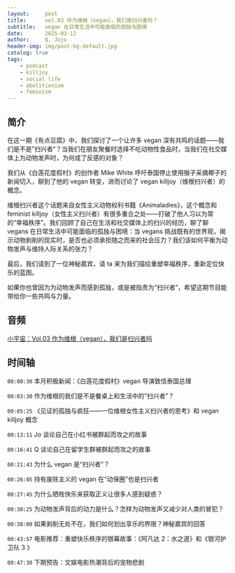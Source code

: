 ```yaml
---
layout:     post
title:      vol.03 作为维根（vegan），我们是扫兴者吗？
subtitle:   vegan 在日常生活中可能面临的孤独与困境
date:       2025-03-12
author:     Q, Jojo
header-img: img/post-bg-default.jpg
catalog: true
tags:
    - podcast
    - killjoy
    - social life
    - abolitionism
    - feminism
---
```


## 简介

在这一期《有点豆腐》中，我们探讨了一个让许多 vegan 深有共鸣的话题——我们是不是”扫兴者”？当我们在朋友聚餐时选择不吃动物性食品时，当我们在社交媒体上为动物发声时，为何成了反感的对象？

我们从《白莲花度假村》的创作者 Mike White 呼吁泰国停止使用猴子采摘椰子的新闻切入，聊到了他的 vegan 转变，进而讨论了 vegan killjoy（维根扫兴者）的概念。

维根扫兴者这个话题来自女性主义动物权利书籍《Animaladies》，这个概念和 feminist killjoy（女性主义扫兴者）有很多重合之处——打破了他人习以为常的“幸福秩序”。我们回顾了自己在生活和社交媒体上的扫兴的经历，聊了聊 vegans 在日常生活中可能面临的孤独与困境：当 vegans 挑战既有的世界观，揭示动物剥削的现实时，是否也必须承担随之而来的社会压力？我们该如何平衡为动物发声与维持人际关系的张力？

最后，我们请到了一位神秘嘉宾，请 ta 来为我们描绘重塑幸福秩序，重新定位快乐的蓝图。

如果你也曾因为为动物发声而感到孤独，或是被指责为“扫兴者”，希望这期节目能带给你一些共鸣与力量。

## 音频

[小宇宙：Vol.03 作为维根（vegan），我们是扫兴者吗](https://www.xiaoyuzhoufm.com/episode/67d09669e924d4525af170df)

## 时间轴 

`00:00:30` 本月积极新闻：《白莲花度假村》vegan 导演致信泰国总理

`00:03:30` 作为维根的我们是不是餐桌上和生活中的”扫兴者”？

`00:05:25` 《见证的孤独与疯狂——一位维根女性主义扫兴者的思考》和 vegan killjoy 概念

`00:13:11` Jo 谈论自己在小红书被群起而攻之的故事

`00:16:41` Q 谈论自己在留学生群被群起而攻之的故事

`00:21:43` 为什么 vegan 是“扫兴者”？

`00:26:05` 持有废除主义的 vegan 在“动保圈”也是扫兴者

`00:27:45` 为什么牺牲快乐来获取正义让很多人感到疑惑？

`00:30:25` 为动物发声背后的动力是什么？怎样为动物发声又减少对人类的冒犯？

`00:38:00` 如果剥削无处不在，我们如何划出享乐的界限？神秘嘉宾的回答

`00:43:57` 电影推荐：重塑快乐秩序的银幕故事：《阿凡达 2：水之道》和《银河护卫队 3 》

`00:47:30` 下期预告：文娱电影热潮背后的宠物悲剧

